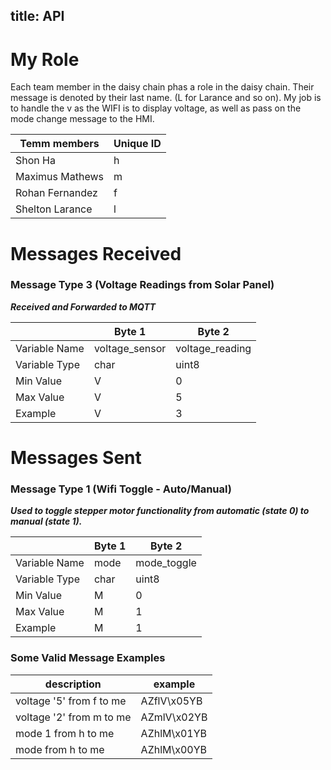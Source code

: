 title: API
---

# My Role
Each team member in the daisy chain phas a role in the daisy chain. Their message is denoted by their last name. (L for Larance and so on). My job is to handle the v as the WIFI is to display voltage, as well as pass on the mode change message to the HMI.



| Temm members | Unique ID |
|-----|-----|
|Shon Ha| h |
|Maximus Mathews|m|
|Rohan Fernandez|f|
|Shelton Larance|l|


# Messages Received  

### Message Type 3 (Voltage Readings from Solar Panel)

<b><i>Received and Forwarded to MQTT</i></b>

|               | Byte 1         | Byte 2        |
|---------------|----------------|-----------------|
| Variable Name | voltage_sensor | voltage_reading |
| Variable Type | char           | uint8          |
| Min Value     | V              | 0           |
| Max Value     | V              | 5          |
| Example       | V              | 3          |

# Messages Sent  

### Message Type 1 (Wifi Toggle - Auto/Manual)

<b><i>Used to toggle stepper motor functionality from automatic (state 0) to manual (state 1).</i></b>

|               | Byte 1      | Byte 2 |
|---------------|-------------|--------|
| Variable Name | mode        | mode_toggle |  
| Variable Type | char        |  uint8| 
| Min Value     | M           |   0|
| Max Value     | M           |   1|
| Example       | M           |   1|





### Some Valid Message Examples

|description      | example   |
|---------------|-------------|
| voltage '5' from f to me|  AZflV\x05YB           |
| voltage '2' from m to me|   AZmlV\x02YB     |  
| mode 1 from h to me |   AZhlM\x01YB         | 
|  mode from h to me  |  AZhlM\x00YB          | 




